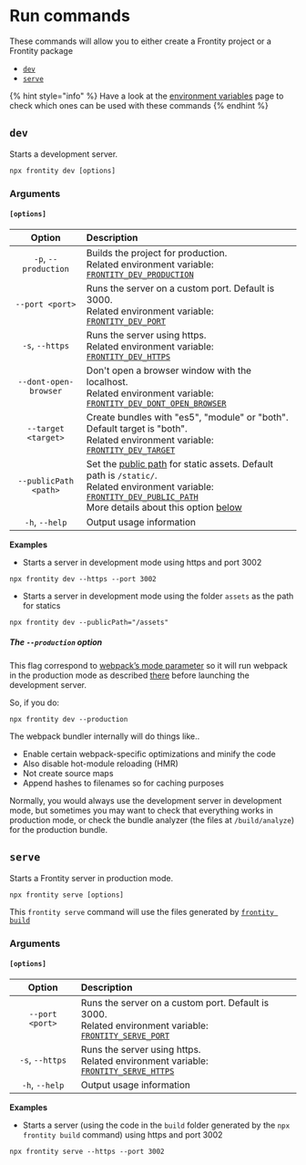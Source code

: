 # Run commands

These commands will allow you to either create a Frontity project or a Frontity package

* [`dev`](#dev)
* [`serve`](#serve)

{% hint style="info" %}
Have a look at the [environment variables](./environment-variables) page to check which ones can be used with these commands
{% endhint %}

## `dev`

Starts a development server.

```text
npx frontity dev [options]
```

### Arguments

#### **`[options]`**

| Option | Description |
| :---: | :--- |
| `-p`, `--production` | Builds the project for production. </br> Related environment variable: [`FRONTITY_DEV_PRODUCTION`](./environment-variables#FRONTITY_DEV_PRODUCTION)|
| `--port <port>` | Runs the server on a custom port. Default is 3000. </br> Related environment variable: [`FRONTITY_DEV_PORT`](./environment-variables#FRONTITY_DEV_PORT)|
| `-s`, `--https` | Runs the server using https. </br> Related environment variable: [`FRONTITY_DEV_HTTPS`](./environment-variables#FRONTITY_DEV_HTTPS)|
| `--dont-open-browser` | Don't open a browser window with the localhost. </br> Related environment variable: [`FRONTITY_DEV_DONT_OPEN_BROWSER`](./environment-variables#FRONTITY_DEV_DONT_OPEN_BROWSER) |
| `--target <target>` | Create bundles with "es5", "module" or "both". Default target is "both". </br> Related environment variable: [`FRONTITY_DEV_TARGET`](./environment-variables#FRONTITY_DEV_TARGET)|
| `--publicPath <path>` | Set the [public path](https://webpack.js.org/guides/public-path/) for static assets. Default path is `/static/`. </br> Related environment variable: [`FRONTITY_DEV_PUBLIC_PATH`](./environment-variables#FRONTITY_DEV_PUBLIC_PATH)</br> More details about this option [below](#the-publicpath-option) |
| `-h`, `--help` | Output usage information |

**Examples**

* Starts a server in development mode using https and port 3002

```text
npx frontity dev --https --port 3002
```

* Starts a server in development mode using the folder `assets` as the path for statics

```text
npx frontity dev --publicPath="/assets"
```

##### The `--production` option

This flag correspond to [webpack’s mode parameter](https://webpack.js.org/configuration/mode/) so it will run webpack in the production mode as described [there](https://webpack.js.org/configuration/mode/) before launching the development server.

So, if you do:

```
npx frontity dev --production
```

The webpack bundler internally will do things like..

- Enable certain webpack-specific optimizations and minify the code
- Also disable hot-module reloading (HMR)
- Not create source maps
- Append hashes to filenames so for caching purposes

Normally, you would always use the development server in development mode, but sometimes you may want to check that everything works in production mode, or check the bundle analyzer (the files at `/build/analyze`) for the production bundle.



## `serve`

Starts a Frontity server in production mode.

```text
npx frontity serve [options]
```

This `frontity serve` command will use the files generated by [`frontity build`](build.md)

### Arguments

#### **`[options]`**

| Option | Description |
| :---: | :--- |
| `--port <port>` | Runs the server on a custom port. Default is 3000. </br> Related environment variable: [`FRONTITY_SERVE_PORT`](./environment-variables#FRONTITY_SERVE_PORT)|
| `-s`, `--https` | Runs the server using https. </br> Related environment variable: [`FRONTITY_SERVE_HTTPS`](./environment-variables#FRONTITY_SERVE_HTTPS) |
| `-h`, `--help` | Output usage information |

**Examples**

* Starts a server (using the code in the `build` folder generated by the `npx frontity build` command) using https and port 3002

```text
npx frontity serve --https --port 3002
```